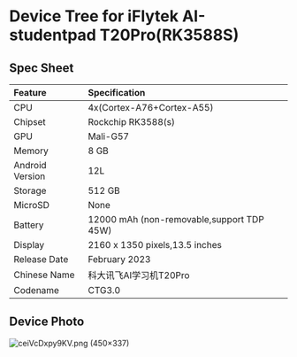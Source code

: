 # Device Tree for iFlytek AI-studentpad T20Pro(RK3588S)

## Spec Sheet

| Feature         | Specification                             |
| :-------------- | :---------------------------------------- |
| CPU             | 4x(Cortex-A76+Cortex-A55)                 |
| Chipset         | Rockchip RK3588(s)                        |
| GPU             | Mali-G57                                  |
| Memory          | 8 GB                                      |
| Android Version | 12L                                       |
| Storage         | 512 GB                                    |
| MicroSD         | None                                      |
| Battery         | 12000 mAh (non-removable,support TDP 45W) |
| Display         | 2160 x 1350 pixels,13.5 inches            |
| Release Date    | February 2023                             |
| Chinese Name    | 科大讯飞AI学习机T20Pro                    |
| Codename        | CTG3.0                                    |


## Device Photo

![ceiVcDxpy9KV.png (450×337)](https://2.zol-img.com.cn/product/229_450x337/891/ceiVcDxpy9KV.png)
